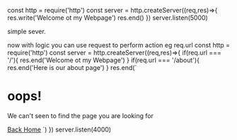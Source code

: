 
const http = require('http')
const server = http.createServer((req,res)=>{
res.write('Welcome ot my Webpage')
res.end()
})
server.listen(5000)

simple sever.

now with logic you can use request to perform action eg req.url
const http = require('http')
const server = http.createServer((req,res)=>{
if(req.url === '/'){
res.end('Welcome ot my Webpage')
}
if(req.url === '/about'){
res.end('Here is our about page')
}
res.end(`
<h1> oops!</h1>
<p>We can't seen to find the page you are looking for</p>
<a href="/"> Back Home</a>
`)
})
server.listen(4000)